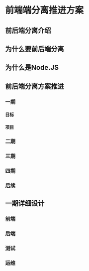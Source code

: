 
# 前端端分离推进方案

## 前后端分离介绍

## 为什么要前后端分离

## 为什么是Node.JS

## 前后端分离方案推进

### 一期

#### 目标

#### 项目

### 二期

### 三期

### 四期

### 后续

## 一期详细设计

### 前端

### 后端

### 测试

### 运维
